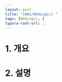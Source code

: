 ```yaml
---
layout: post
title: "[WAS/WebLogic] "
tags: [WebLogic, ]
typora-root-url: ..
---
```


# 1. 개요





# 2. 설명



